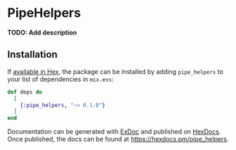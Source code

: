 # PipeHelpers

**TODO: Add description**

## Installation

If [available in Hex](https://hex.pm/docs/publish), the package can be installed
by adding `pipe_helpers` to your list of dependencies in `mix.exs`:

```elixir
def deps do
  [
    {:pipe_helpers, "~> 0.1.0"}
  ]
end
```

Documentation can be generated with [ExDoc](https://github.com/elixir-lang/ex_doc)
and published on [HexDocs](https://hexdocs.pm). Once published, the docs can
be found at <https://hexdocs.pm/pipe_helpers>.

